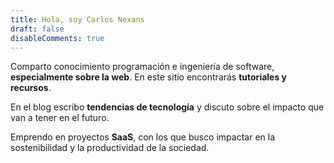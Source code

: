 ```yaml
---
title: Hola, soy Carlos Nexans
draft: false
disableComments: true
---
```


Comparto conocimiento programación e ingeniería de software, **especialmente sobre la web**. En este sitio encontrarás **tutoriales y recursos**.

En el blog escribo **tendencias de tecnología** y discuto sobre el impacto que van a tener en el futuro.

Emprendo en proyectos **SaaS**, con los que busco impactar en la sostenibilidad y la productividad de la sociedad.

